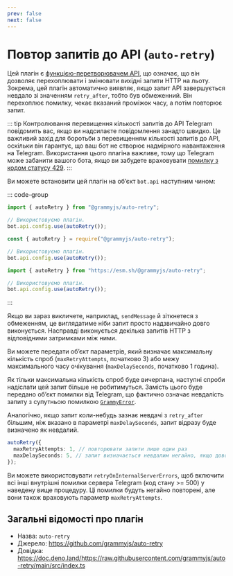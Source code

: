 ```yaml
---
prev: false
next: false
---
```


# Повтор запитів до API (`auto-retry`)

Цей плагін є [функцією-перетворювачем API](../advanced/transformers), що означає, що він дозволяє перехоплювати і змінювати вихідні запити HTTP на льоту.
Зокрема, цей плагін автоматично виявляє, якщо запит API завершується невдало зі значенням `retry_after`, тобто був обмеженний.
Він перехоплює помилку, чекає вказаний проміжок часу, а потім повторює запит.

::: tip Контролювання перевищення кількості запитів до API
Telegram повідомить вас, якщо ви надсилаєте повідомлення занадто швидко.
Це важливий захід для боротьби з перевищенням кількості запитів до API, оскільки він гарантує, що ваш бот не створює надмірного навантаження на Telegram.
Використання цього плагіна важливе, тому що Telegram може забанити вашого бота, якщо ви забудете враховувати [помилку з кодом статусу 429](../resources/faq#_429-too-many-requests-retry-after-x).
:::

Ви можете встановити цей плагін на обʼєкт `bot.api` наступним чином:

::: code-group

```ts [TypeScript]
import { autoRetry } from "@grammyjs/auto-retry";

// Використовуємо плагін.
bot.api.config.use(autoRetry());
```

```js [JavaScript]
const { autoRetry } = require("@grammyjs/auto-retry");

// Використовуємо плагін.
bot.api.config.use(autoRetry());
```

```ts [Deno]
import { autoRetry } from "https://esm.sh/@grammyjs/auto-retry";

// Використовуємо плагін.
bot.api.config.use(autoRetry());
```

:::

Якщо ви зараз викличете, наприклад, `sendMessage` й зіткнетеся з обмеженням, це виглядатиме ніби запит просто надзвичайно довго виконується.
Насправді виконується декілька запитів HTTP з відповідними затримками між ними.

Ви можете передати обʼєкт параметрів, який визначає максимальну кількість спроб (`maxRetryAttempts`, початково 3) або межу максимального часу очікування (`maxDelaySeconds`, початково 1 година).

Як тільки максимальна кількість спроб буде вичерпана, наступні спроби надіслати цей запит більше не робитимуться.
Замість цього буде передано обʼєкт помилки від Telegram, що фактично означає невдалість запиту з супутньою помилкою [`GrammyError`](../guide/errors#обʼєкт-grammyerror).

Аналогічно, якщо запит коли-небудь зазнає невдачі з `retry_after` більшим, ніж вказано в параметрі `maxDelaySeconds`, запит відразу буде визначено як невдалий.

```ts
autoRetry({
  maxRetryAttempts: 1, // повторювати запити лише один раз
  maxDelaySeconds: 5, // запит визначається невдалим негайно, якщо доводиться чекати більше 5-ти секунд
});
```

Ви можете використовувати `retryOnInternalServerErrors`, щоб включити всі інші внутрішні помилки сервера Telegram (код стану >= 500) у наведену вище процедуру.
Ці помилки будуть негайно повторені, але вони також враховують параметр `maxRetryAttempts`.

## Загальні відомості про плагін

- Назва: `auto-retry`
- Джерело: <https://github.com/grammyjs/auto-retry>
- Довідка: <https://doc.deno.land/https://raw.githubusercontent.com/grammyjs/auto-retry/main/src/index.ts>

